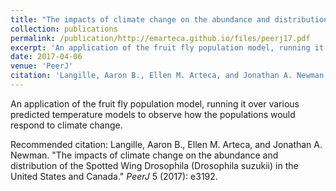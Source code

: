 ```yaml
---
title: "The impacts of climate change on the abundance and distribution of the Spotted Wing Drosophila (Drosophila suzukii) in the United States and Canada"
collection: publications
permalink: /publication/http://emarteca.github.io/files/peerj17.pdf
excerpt: 'An application of the fruit fly population model, running it over various predicted temperature models to observe how the populations would respond to climate change.'
date: 2017-04-06
venue: 'PeerJ'
citation: 'Langille, Aaron B., Ellen M. Arteca, and Jonathan A. Newman. &quot;The impacts of climate change on the abundance and distribution of the Spotted Wing Drosophila (Drosophila suzukii) in the United States and Canada.&quot; <i>PeerJ</i> 5 (2017): e3192.'
---
```

An application of the fruit fly population model, running it over various predicted temperature models to observe how the populations would respond to climate change.

Recommended citation: Langille, Aaron B., Ellen M. Arteca, and Jonathan A. Newman. "The impacts of climate change on the abundance and distribution of the Spotted Wing Drosophila (Drosophila suzukii) in the United States and Canada." <i>PeerJ</i> 5 (2017): e3192.